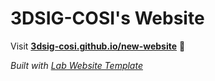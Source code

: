 
# 3DSIG-COSI's Website

Visit **[3dsig-cosi.github.io/new-website](https://3dsig-cosi.github.io/new-website)** 🚀

_Built with [Lab Website Template](https://greene-lab.gitbook.io/lab-website-template-docs)_

